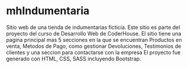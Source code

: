 # mhIndumentaria
Sitio web de una tienda de indumentarias ficticia. Este sitio es parte del proyecto del curso de Desarrollo Web de CoderHouse.
El sitio tiene una pagina principal mas 5 secciones en la que se encuentran Productos en venta, Metodos de Pago, como gestionar Devoluciones, Testimonios de clientes y una seccion para contactarse con la empresa
El proyecto fue generado con HTML, CSS, SASS incluyendo Bootstrap.

